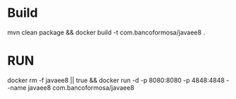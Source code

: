 # Build
mvn clean package && docker build -t com.bancoformosa/javaee8 .

# RUN

docker rm -f javaee8 || true && docker run -d -p 8080:8080 -p 4848:4848 --name javaee8 com.bancoformosa/javaee8 